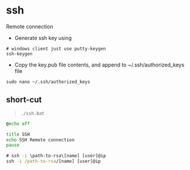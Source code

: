 # ssh

Remote connection

- Generate ssh key using

```shell
# windows client just use putty-keygen
ssh-keygen
```

- Copy the key.pub file contents, and append to ~/.ssh/authorized_keys file

```shell
sudo nano ~/.ssh/authorized_keys
```

## short-cut

> `./ssh.bat`

```bat
@echo off

title SSH
echo SSH Remote connection
pause

# ssh -i \path-to-rsa\[name] [user]@ip
ssh -i /path-to-rsa/[name] [user]@ip
```
